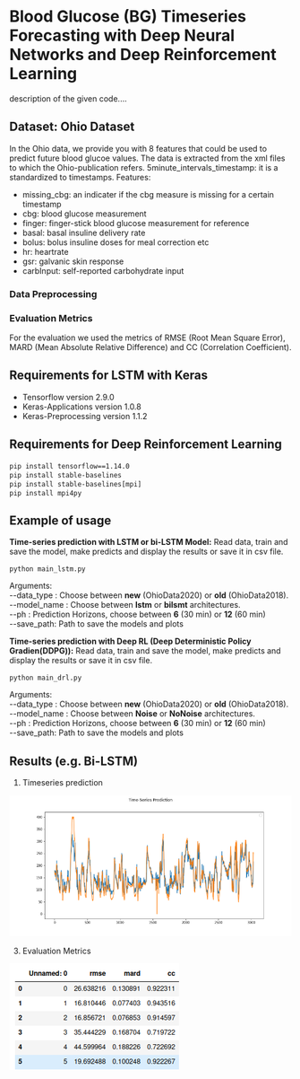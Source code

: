 # Blood Glucose (BG) Timeseries Forecasting with Deep Neural Networks and Deep Reinforcement Learning
description of the given code....

## Dataset: Ohio Dataset
In the Ohio data, we provide you with 8 features that could be used to predict future blood glucoe values. The data is extracted from the xml files to which the Ohio-publication refers.
5minute_intervals_timestamp: it is a standardized to timestamps.
Features:
- missing_cbg: an indicater if the cbg measure is missing for a certain timestamp
- cbg: blood glucose measurement
- finger: finger-stick blood glucose measurement for reference
- basal: basal insuline delivery rate
- bolus: bolus insuline doses for meal correction etc
- hr: heartrate
- gsr: galvanic skin response
- carbInput: self-reported carbohydrate input

### Data Preprocessing 

### Evaluation Metrics
For the evaluation we used the metrics of RMSE (Root Mean Square Error), MARD (Mean Absolute Relative Difference) and CC (Correlation Coefficient).

## Requirements for LSTM with Keras
- Tensorflow version 2.9.0
- Keras-Applications version 1.0.8
- Keras-Preprocessing version 1.1.2

## Requirements for Deep Reinforcement Learning
```
pip install tensorflow==1.14.0
pip install stable-baselines
pip install stable-baselines[mpi]
pip install mpi4py
```
## Example of usage
**Time-series prediction with LSTM or bi-LSTM Model:** Read data, train and save the model, make predicts and display the results or save it in csv file.
```
python main_lstm.py
```
Arguments:<br />
--data_type : Choose between **new** (OhioData2020) or **old** (OhioData2018).<br />
--model_name : Choose between **lstm** or **bilsmt** architectures.<br />
--ph : Prediction Horizons, choose between **6** (30 min) or **12** (60 min)<br />
--save_path: Path to save the models and plots<br />

**Time-series prediction with Deep RL (Deep Deterministic Policy Gradien(DDPG)):** Read data, train and save the model, make predicts and display the results or save it in csv file.
```
python main_drl.py
```
Arguments:<br />
--data_type : Choose between **new** (OhioData2020) or **old** (OhioData2018).<br />
--model_name : Choose between **Noise** or **NoNoise** architectures.<br />
--ph : Prediction Horizons, choose between **6** (30 min) or **12** (60 min)<br />
--save_path: Path to save the models and plots<br />

## Results (e.g. Bi-LSTM)
1. Timeseries prediction

![alt text](Figures/plot.png)

3. Evaluation Metrics

![alt text](Figures/sample_csv.png)
